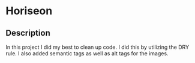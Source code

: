 # Horiseon

## Description 

In this project I did my best to clean up code. I did this by utilizing the DRY rule. I also added semantic tags as well as alt tags for the images.
